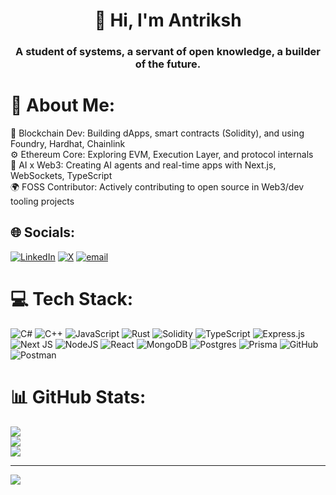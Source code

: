 <h1 align="center">👋 Hi, I'm Antriksh</h1>
<h3 align="center">A student of systems, a servant of open knowledge, a builder of the future.</h3>


# 💫 About Me:
🧱 Blockchain Dev: Building dApps, smart contracts (Solidity), and using Foundry, Hardhat, Chainlink<br>⚙️ Ethereum Core: Exploring EVM, Execution Layer, and protocol internals<br>🤖 AI x Web3: Creating AI agents and real-time apps with Next.js, WebSockets, TypeScript<br>🌍 FOSS Contributor: Actively contributing to open source in Web3/dev tooling projects


## 🌐 Socials:
[![LinkedIn](https://img.shields.io/badge/LinkedIn-%230077B5.svg?logo=linkedin&logoColor=white)](https://linkedin.com/in/www.linkedin.com/in/antriksh-gwal-42aab928a) [![X](https://img.shields.io/badge/X-black.svg?logo=X&logoColor=white)](https://x.com/Warmonger85) [![email](https://img.shields.io/badge/Email-D14836?logo=gmail&logoColor=white)](mailto:antrikshgwal@gmail.com) 

# 💻 Tech Stack:
![C#](https://img.shields.io/badge/c%23-%23239120.svg?style=for-the-badge&logo=csharp&logoColor=white) ![C++](https://img.shields.io/badge/c++-%2300599C.svg?style=for-the-badge&logo=c%2B%2B&logoColor=white) ![JavaScript](https://img.shields.io/badge/javascript-%23323330.svg?style=for-the-badge&logo=javascript&logoColor=%23F7DF1E) ![Rust](https://img.shields.io/badge/rust-%23000000.svg?style=for-the-badge&logo=rust&logoColor=white) ![Solidity](https://img.shields.io/badge/Solidity-%23363636.svg?style=for-the-badge&logo=solidity&logoColor=white) ![TypeScript](https://img.shields.io/badge/typescript-%23007ACC.svg?style=for-the-badge&logo=typescript&logoColor=white) ![Express.js](https://img.shields.io/badge/express.js-%23404d59.svg?style=for-the-badge&logo=express&logoColor=%2361DAFB) ![Next JS](https://img.shields.io/badge/Next-black?style=for-the-badge&logo=next.js&logoColor=white) ![NodeJS](https://img.shields.io/badge/node.js-6DA55F?style=for-the-badge&logo=node.js&logoColor=white) ![React](https://img.shields.io/badge/react-%2320232a.svg?style=for-the-badge&logo=react&logoColor=%2361DAFB) ![MongoDB](https://img.shields.io/badge/MongoDB-%234ea94b.svg?style=for-the-badge&logo=mongodb&logoColor=white) ![Postgres](https://img.shields.io/badge/postgres-%23316192.svg?style=for-the-badge&logo=postgresql&logoColor=white) ![Prisma](https://img.shields.io/badge/Prisma-3982CE?style=for-the-badge&logo=Prisma&logoColor=white) ![GitHub](https://img.shields.io/badge/github-%23121011.svg?style=for-the-badge&logo=github&logoColor=white) ![Postman](https://img.shields.io/badge/Postman-FF6C37?style=for-the-badge&logo=postman&logoColor=white)
# 📊 GitHub Stats:
![](https://github-readme-stats.vercel.app/api?username=Antrikshgwal&theme=shadow_blue&hide_border=false&include_all_commits=false&count_private=false)<br/>
![](https://nirzak-streak-stats.vercel.app/?user=Antrikshgwal&theme=shadow_blue&hide_border=false)<br/>
![](https://github-readme-stats.vercel.app/api/top-langs/?username=Antrikshgwal&theme=shadow_blue&hide_border=false&include_all_commits=false&count_private=false&layout=compact)

---
[![](https://visitcount.itsvg.in/api?id=Antrikshgwal&icon=0&color=0)](https://visitcount.itsvg.in)

<!-- Proudly created with GPRM ( https://gprm.itsvg.in ) -->

